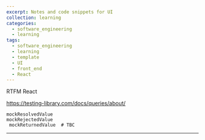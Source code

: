 ```yaml
---
excerpt: Notes and code snippets for UI
collection: learning
categories:
  - software_engineering
  - learning
tags:
  - software_engineering
  - learning
  - template
  - UI
  - front_end
  - React
---
```


RTFM React

https://testing-library.com/docs/queries/about/


```
mockResolvedValue
mockRejectedValue
 mockReturnedValue  # TBC
```
----
